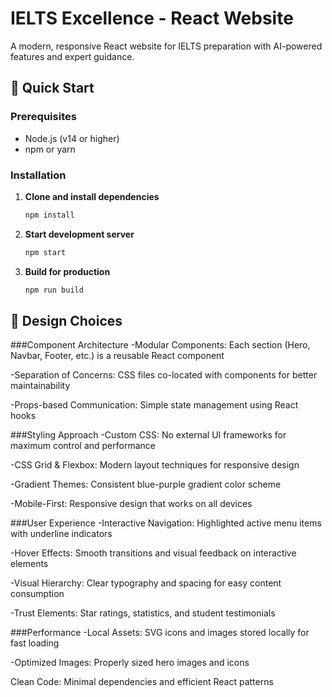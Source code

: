 # IELTS Excellence - React Website

A modern, responsive React website for IELTS preparation with AI-powered features and expert guidance.

## 🚀 Quick Start

### Prerequisites
- Node.js (v14 or higher)
- npm or yarn

### Installation

1. **Clone and install dependencies**
   ```bash
   npm install
2. **Start development server**
   ```bash
   npm start
3. **Build for production**
   ```bash
   npm run build

## 🎯 Design Choices

###Component Architecture
-Modular Components: Each section (Hero, Navbar, Footer, etc.) is a reusable React component

-Separation of Concerns: CSS files co-located with components for better maintainability

-Props-based Communication: Simple state management using React hooks

###Styling Approach
-Custom CSS: No external UI frameworks for maximum control and performance

-CSS Grid & Flexbox: Modern layout techniques for responsive design

-Gradient Themes: Consistent blue-purple gradient color scheme

-Mobile-First: Responsive design that works on all devices

###User Experience
-Interactive Navigation: Highlighted active menu items with underline indicators

-Hover Effects: Smooth transitions and visual feedback on interactive elements

-Visual Hierarchy: Clear typography and spacing for easy content consumption

-Trust Elements: Star ratings, statistics, and student testimonials

###Performance
-Local Assets: SVG icons and images stored locally for fast loading

-Optimized Images: Properly sized hero images and icons

Clean Code: Minimal dependencies and efficient React patterns

